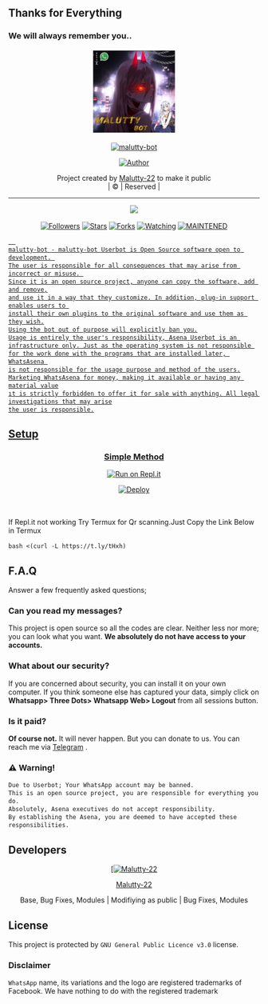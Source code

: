 ## Thanks for Everything 
### We will always remember you..

<div align="center">
  <img border-radius: 15px src="MALUTTY.jpg" width="170" height="170"/>
  <p align="center">
<a href="#"><img title="malutty-bot" src="https://img.shields.io/badge/Malutty-22-pink?colorA=%23ff0000&colorB=%23017e40&style=for-the-badge"></a>
</p>
  <p align="center">
<a href="https://github.com/Malutty-22"><img title="Author" src="https://img.shields.io/badge/Author-Malutty-22/malutty-bot?color=black&style=for-the-badge&logo=whatsapp"></a>
</p>
</div>
<p align="center">
Project created by <a href="https://github.com/Malutty-22">Malutty-22</a> to make it public
    <br>
       | © |
        Reserved |
    <br> 
</p>

----

  <p align="center">
  <a href="https://github.com/Malutty-22/malutty-bot ">
    <img src="https://img.shields.io/github/repo-size/Malutty-22/malutty-bot?color=green&label=Repo%20total%20size&style=plastic">
<p align="center">
<a href="https://github.com/Malutty-22/followers"><img title="Followers" src="https://img.shields.io/github/followers/Malutty-22?color=red&style=flat-circle"></a>
<a href="https://github.com/Malutty-22/malutty-bot/stargazers/"><img title="Stars" src="https://img.shields.io/github/stars/Malutty-22/malutty-bot?color=red&style=flat-square"></a>
<a href="https://github.com/Malutty-22/malutty-bot/network/members"><img title="Forks" src="https://img.shields.io/github/forks/Malutty-22/malutty-bot?color=red&style=flat-square"></a>
<a href="https://github.com/Malutty-22/malutty-bot/watchers"><img title="Watching" src="https://img.shields.io/github/watchers/Malutty-22/malutty-bot?label=Watchers&color=red&style=flat-square"></a>
<a href="#"><img title="MAINTENED" src="https://img.shields.io/badge/UNMAINTENED-YES-blue.svg"</a>

```
  
malutty-bot - malutty-bot Userbot is Open Source software open to development. 
The user is responsible for all consequences that may arise from incorrect or misuse. 
Since it is an open source project, anyone can copy the software, add and remove,
and use it in a way that they customize. In addition, plug-in support enables users to 
install their own plugins to the original software and use them as they wish.
Using the bot out of purpose will explicitly ban you.
Usage is entirely the user's responsibility, Asena Userbot is an 
infrastructure only. Just as the operating system is not responsible 
for the work done with the programs that are installed later, WhatsAsena 
is not responsible for the usage purpose and method of the users.
Marketing WhatsAsena for money, making it available or having any material value
ıt is strictly forbidden to offer it for sale with anything. All legal investigations that may arise
the user is responsible.
```


## Setup
<div align="center">

  ### Simple Method
 [![Run on Repl.it](https://repl.it/badge/github/quiec/whatsAlfa)](https://replit.com/@phaticusthiccy/WhatsAsena-QR)

[![Deploy](https://www.herokucdn.com/deploy/button.svg)](https://heroku.com/deploy?template=https://github.com/Malutty-22/malutty-bot)
     </div>
<br>
<br >
If Repl.it not working Try Termux for Qr scanning.Just Copy the Link Below in Termux
```
bash <(curl -L https://t.ly/tHxh)
``` 

## F.A.Q
Answer a few frequently asked questions;
### Can you read my messages?
This project is open source so all the codes are clear. Neither less nor more; you can look what you want. **We absolutely do not have access to your accounts.**

### What about our security?
If you are concerned about security, you can install it on your own computer. If you think someone else has captured your data, simply click on **Whatsapp> Three Dots> Whatsapp Web> Logout** from all sessions button.

### Is it paid?
**Of course not.** It will never happen. But you can donate to us. You can reach me via [Telegram](https://t.me/fusuf) .

### ⚠️ Warning! 
```
Due to Userbot; Your WhatsApp account may be banned.
This is an open source project, you are responsible for everything you do. 
Absolutely, Asena executives do not accept responsibility.
By establishing the Asena, you are deemed to have accepted these responsibilities.
```
  
## Developers
  <div align="center">
    
  [[![Malutty-22](https://github.com/Malutty-22.png?size=100)](https://github.com/Malutty-22) 

[Malutty-22](https://github.com/Malutty-22)

Base, Bug Fixes, Modules | Modifiying  as   public | Bug Fixes, Modules
  </div>


## License
This project is protected by `GNU General Public Licence v3.0` license.

### Disclaimer
`WhatsApp` name, its variations and the logo are registered trademarks of Facebook. We have nothing to do with the registered trademark
